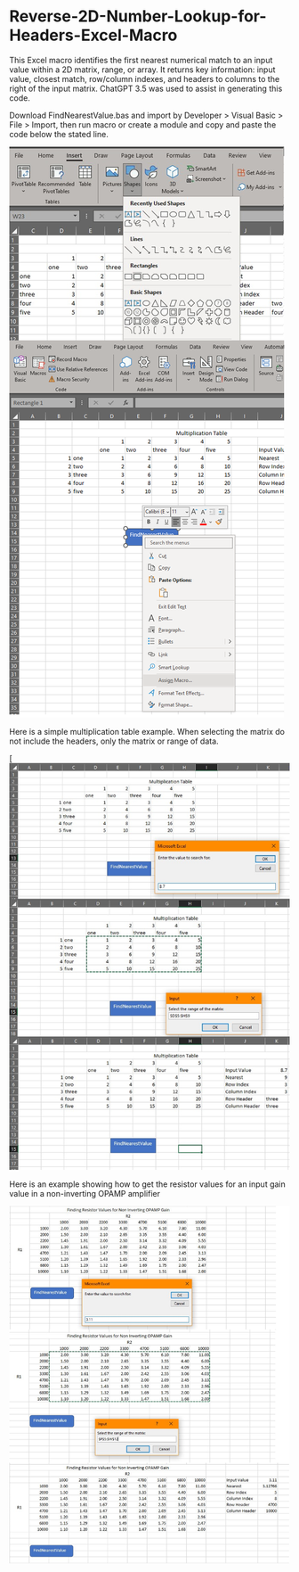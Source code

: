 # Reverse-2D-Number-Lookup-for-Headers-Excel-Macro
This Excel macro identifies the first nearest numerical match to an input value within a 2D matrix, range, or array. It returns key information: input value, closest match, row/column indexes, and headers to columns to the right of the input matrix. ChatGPT 3.5 was used to assist in generating this code.

Download FindNearestValue.bas and import by Developer > Visual Basic > File > Import, then run macro or create a module and copy and paste the code below the stated line.


![image](https://github.com/ltd033/Reverse-2D-Number-Lookup-for-Headers-Excel-Macro/blob/main/img/assign%20macro%20to%20shape.png)


Here is a simple multiplication table example. When selecting the matrix do not include the headers, only the matrix or range of data.

[![image](https://github.com/ltd033/Reverse-2D-Number-Lookup-for-Headers-Excel-Macro/blob/main/img/mutliplication%20table%20example.png)

Here is an example showing how to get the resistor values for an input gain value in a non-inverting OPAMP amplifier

![image](https://github.com/ltd033/Reverse-2D-Number-Lookup-for-Headers-Excel-Macro/blob/main/img/non-inverting%20gain%20example.png)
